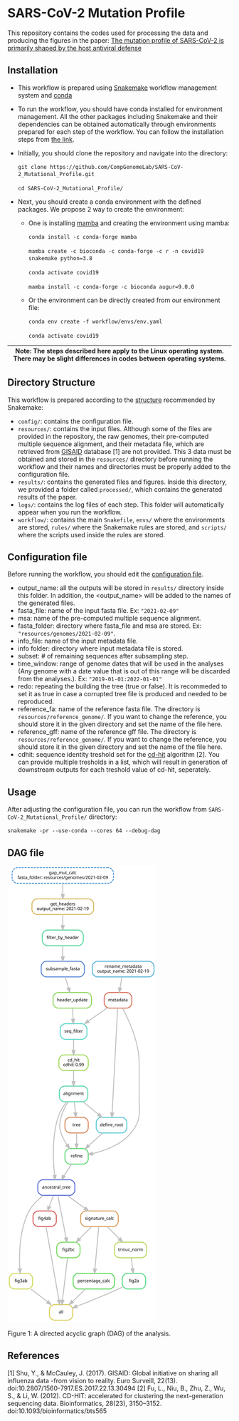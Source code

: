 # SARS-CoV-2 Mutation Profile

This repository contains the codes used for processing the data and producing the figures in the paper: [The mutation profile of SARS-CoV-2 is primarily shaped by the host antiviral defense](https://www.biorxiv.org/content/10.1101/2021.02.02.429486v1)

## Installation

- This workflow is prepared using [Snakemake](https://snakemake.readthedocs.io/en/stable/) workflow management system and [conda](https://docs.conda.io/en/latest/)

- To run the workflow, you should have conda installed for environment management. All the other packages including Snakemake and their dependencies can be obtained automatically through environments prepared for each step of the workflow. You can follow the installation steps from [the link](https://docs.conda.io/projects/conda/en/latest/user-guide/install/download.html).

- Initially, you should clone the repository and navigate into the directory: 

    ```
    git clone https://github.com/CompGenomeLab/SARS-CoV-2_Mutational_Profile.git
        
    cd SARS-CoV-2_Mutational_Profile/
    ```


- Next, you should create a conda environment with the defined packages. We propose 2 way to create the environment:

    - One is installing [mamba](https://mamba.readthedocs.io/en/latest/) and creating the environment using mamba:

        ```
        conda install -c conda-forge mamba

        mamba create -c bioconda -c conda-forge -c r -n covid19 snakemake python=3.8

        conda activate covid19

        mamba install -c conda-forge -c bioconda augur=9.0.0
        ```

    - Or the environment can be directly created from our environment file:

        ```
        conda env create -f workflow/envs/env.yaml

        conda activate covid19
        ```

| Note: The steps described here apply to the Linux operating system. There may be slight differences in codes between operating systems. |
| --- |

## Directory Structure

This workflow is prepared according to the [structure](https://snakemake.readthedocs.io/en/stable/snakefiles/deployment.html) recommended by Snakemake: 

- `config/`: contains the configuration file.
- `resources/`: contains the input files. Although some of the files are provided in the repository, the raw genomes, their pre-computed multiple sequence alignment, and their metadata file, which are retrieved from [GISAID](https://www.gisaid.org/) database [1] are not provided. This 3 data must be obtained and stored in the `resources/` directory before running the workflow and their names and directories must be properly added to the configuration file.     
- `results/`: contains the generated files and figures. Inside this directory, we provided a folder called `processed/`, which contains the generated results of the paper.
- `logs/`: contains the log files of each step. This folder will automatically appear when you run the workflow.
- `workflow/`: contains the main `Snakefile`, `envs/` where the environments are stored, `rules/` where the Snakemake rules are stored, and `scripts/` where the scripts used inside the rules are stored. 

## Configuration file

Before running the workflow, you should edit the [configuration file](https://github.com/CompGenomeLab/SARS-CoV-2_Mutational_Profile/blob/master/config/config.yaml).  

- output_name: all the outputs will be stored in `results/` directory inside this folder. In addition, the <output_name> will be added to the names of the generated files.
- fasta_file: name of the input fasta file. Ex: `"2021-02-09"`
- msa: name of the pre-computed multiple sequence alignment.
- fasta_folder: directory where fasta_file and msa are stored. Ex: `"resources/genomes/2021-02-09"`.
- info_file: name of the input metadata file.
- info folder: directory where input metadata file is stored.
- subset: # of remaining sequences after subsampling step.
- time_window: range of genome dates that will be used in the analyses (Any genome with a date value that is out of this range will be discarded from the analyses.). Ex: `"2019-01-01:2022-01-01"`
- redo: repeating the building the tree (true or false). It is recommeded to set it as true in case a corrupted tree file is produced and needed to be reproduced. 
- reference_fa: name of the reference fasta file. The directory is `resources/reference_genome/`. If you want to change the reference, you should store it in the given directory and set the name of the file here.
- reference_gff: name of the reference gff file. The directory is `resources/reference_genome/`. If you want to change the reference, you should store it in the given directory and set the name of the file here.   
- cdhit: sequence identity treshold set for the [cd-hit](http://weizhongli-lab.org/cd-hit/) algorithm [2]. You can provide multiple tresholds in a list, which will result in generation of downstream outputs for each treshold value of cd-hit, seperately. 

## Usage

After adjusting the configuration file, you can run the workflow from `SARS-CoV-2_Mutational_Profile/` directory:

```
snakemake -pr --use-conda --cores 64 --debug-dag
```

## DAG file

![A directed acyclic graph (DAG) of the analysis.](dag.svg)

Figure 1: A directed acyclic graph (DAG) of the analysis.

## References

[1] Shu, Y., & McCauley, J. (2017). GISAID: Global initiative on sharing all influenza data -from vision to reality. Euro Surveill, 22(13). doi:10.2807/1560-7917.ES.2017.22.13.30494
[2] Fu, L., Niu, B., Zhu, Z., Wu, S., & Li, W. (2012). CD-HIT: accelerated for clustering the next-generation sequencing data. Bioinformatics, 28(23), 3150–3152. doi:10.1093/bioinformatics/bts565